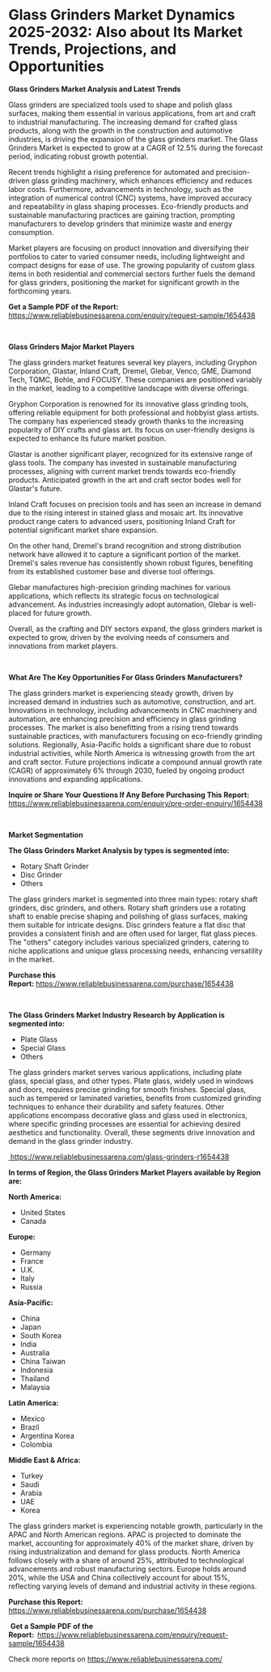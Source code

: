 <p><h1>Glass Grinders Market Dynamics 2025-2032: Also about Its Market Trends, Projections, and Opportunities</h1></p><p><strong>Glass Grinders Market Analysis and Latest Trends</strong></p>
<p><p>Glass grinders are specialized tools used to shape and polish glass surfaces, making them essential in various applications, from art and craft to industrial manufacturing. The increasing demand for crafted glass products, along with the growth in the construction and automotive industries, is driving the expansion of the glass grinders market. The Glass Grinders Market is expected to grow at a CAGR of 12.5% during the forecast period, indicating robust growth potential.</p><p>Recent trends highlight a rising preference for automated and precision-driven glass grinding machinery, which enhances efficiency and reduces labor costs. Furthermore, advancements in technology, such as the integration of numerical control (CNC) systems, have improved accuracy and repeatability in glass shaping processes. Eco-friendly products and sustainable manufacturing practices are gaining traction, prompting manufacturers to develop grinders that minimize waste and energy consumption.</p><p>Market players are focusing on product innovation and diversifying their portfolios to cater to varied consumer needs, including lightweight and compact designs for ease of use. The growing popularity of custom glass items in both residential and commercial sectors further fuels the demand for glass grinders, positioning the market for significant growth in the forthcoming years.</p></p>
<p><strong>Get a Sample PDF of the Report:&nbsp;</strong> <a href="https://www.reliablebusinessarena.com/enquiry/request-sample/1654438?utm_campaign=3294&utm_medium=2&utm_source=Github&utm_content=ia&utm_term=11042025&utm_id=glass-grinders">https://www.reliablebusinessarena.com/enquiry/request-sample/1654438</a></p>
<p>&nbsp;</p>
<p><strong>Glass Grinders Major Market Players</strong></p>
<p><p>The glass grinders market features several key players, including Gryphon Corporation, Glastar, Inland Craft, Dremel, Glebar, Venco, GME, Diamond Tech, TQMC, Bohle, and FOCUSY. These companies are positioned variably in the market, leading to a competitive landscape with diverse offerings.</p><p>Gryphon Corporation is renowned for its innovative glass grinding tools, offering reliable equipment for both professional and hobbyist glass artists. The company has experienced steady growth thanks to the increasing popularity of DIY crafts and glass art. Its focus on user-friendly designs is expected to enhance its future market position.</p><p>Glastar is another significant player, recognized for its extensive range of glass tools. The company has invested in sustainable manufacturing processes, aligning with current market trends towards eco-friendly products. Anticipated growth in the art and craft sector bodes well for Glastar's future.</p><p>Inland Craft focuses on precision tools and has seen an increase in demand due to the rising interest in stained glass and mosaic art. Its innovative product range caters to advanced users, positioning Inland Craft for potential significant market share expansion.</p><p>On the other hand, Dremel's brand recognition and strong distribution network have allowed it to capture a significant portion of the market. Dremel's sales revenue has consistently shown robust figures, benefiting from its established customer base and diverse tool offerings.</p><p>Glebar manufactures high-precision grinding machines for various applications, which reflects its strategic focus on technological advancement. As industries increasingly adopt automation, Glebar is well-placed for future growth.</p><p>Overall, as the crafting and DIY sectors expand, the glass grinders market is expected to grow, driven by the evolving needs of consumers and innovations from market players.</p></p>
<p>&nbsp;</p>
<p><strong>What Are The Key Opportunities For Glass Grinders Manufacturers?</strong></p>
<p><p>The glass grinders market is experiencing steady growth, driven by increased demand in industries such as automotive, construction, and art. Innovations in technology, including advancements in CNC machinery and automation, are enhancing precision and efficiency in glass grinding processes. The market is also benefitting from a rising trend towards sustainable practices, with manufacturers focusing on eco-friendly grinding solutions. Regionally, Asia-Pacific holds a significant share due to robust industrial activities, while North America is witnessing growth from the art and craft sector. Future projections indicate a compound annual growth rate (CAGR) of approximately 6% through 2030, fueled by ongoing product innovations and expanding applications.</p></p>
<p><strong>Inquire or Share Your Questions If Any Before Purchasing This Report:</strong> <a href="https://www.reliablebusinessarena.com/enquiry/pre-order-enquiry/1654438?utm_campaign=3294&utm_medium=2&utm_source=Github&utm_content=ia&utm_term=11042025&utm_id=glass-grinders">https://www.reliablebusinessarena.com/enquiry/pre-order-enquiry/1654438</a></p>
<p>&nbsp;</p>
<p><strong>Market Segmentation</strong></p>
<p><strong>The Glass Grinders Market Analysis by types is segmented into:</strong></p>
<p><ul><li>Rotary Shaft Grinder</li><li>Disc Grinder</li><li>Others</li></ul></p>
<p><p>The glass grinders market is segmented into three main types: rotary shaft grinders, disc grinders, and others. Rotary shaft grinders use a rotating shaft to enable precise shaping and polishing of glass surfaces, making them suitable for intricate designs. Disc grinders feature a flat disc that provides a consistent finish and are often used for larger, flat glass pieces. The "others" category includes various specialized grinders, catering to niche applications and unique glass processing needs, enhancing versatility in the market.</p></p>
<p><strong>Purchase this Report:&nbsp;</strong><a href="https://www.reliablebusinessarena.com/purchase/1654438?utm_campaign=3294&utm_medium=2&utm_source=Github&utm_content=ia&utm_term=11042025&utm_id=glass-grinders">https://www.reliablebusinessarena.com/purchase/1654438</a></p>
<p>&nbsp;</p>
<p><strong>The Glass Grinders Market Industry Research by Application is segmented into:</strong></p>
<p><ul><li>Plate Glass</li><li>Special Glass</li><li>Others</li></ul></p>
<p><p>The glass grinders market serves various applications, including plate glass, special glass, and other types. Plate glass, widely used in windows and doors, requires precise grinding for smooth finishes. Special glass, such as tempered or laminated varieties, benefits from customized grinding techniques to enhance their durability and safety features. Other applications encompass decorative glass and glass used in electronics, where specific grinding processes are essential for achieving desired aesthetics and functionality. Overall, these segments drive innovation and demand in the glass grinder industry.</p></p>
<p><a href="https://www.reliablebusinessarena.com/glass-grinders-r1654438?utm_campaign=3294&utm_medium=2&utm_source=Github&utm_content=ia&utm_term=11042025&utm_id=glass-grinders">&nbsp;https://www.reliablebusinessarena.com/glass-grinders-r1654438</a></p>
<p><strong>In terms of Region, the Glass Grinders Market Players available by Region are:</strong></p>
<p>
    <p> <strong> North America: </strong>
        <ul>
            <li>United States</li>
            <li>Canada</li>
        </ul>
        </p> 
    <p> <strong> Europe: </strong>
        <ul>
            <li>Germany</li>
            <li>France</li>
            <li>U.K.</li>
            <li>Italy</li>
            <li>Russia</li>
        </ul>
        </p> 
    <p> <strong> Asia-Pacific: </strong>
        <ul>
            <li>China</li>
            <li>Japan</li>
            <li>South Korea</li>
            <li>India</li>
            <li>Australia</li>
            <li>China Taiwan</li>
            <li>Indonesia</li>
            <li>Thailand</li>
            <li>Malaysia</li>
        </ul>
        </p> 
    <p> <strong> Latin America: </strong>
        <ul>
            <li>Mexico</li>
            <li>Brazil</li>
            <li>Argentina Korea</li>
            <li>Colombia</li>
        </ul>
        </p> 
    <p> <strong> Middle East & Africa: </strong>
        <ul>
            <li>Turkey</li>
            <li>Saudi</li>
            <li>Arabia</li>
            <li>UAE</li>
            <li>Korea</li>
        </ul>
    </p>
    </p>
<p><p>The glass grinders market is experiencing notable growth, particularly in the APAC and North American regions. APAC is projected to dominate the market, accounting for approximately 40% of the market share, driven by rising industrialization and demand for glass products. North America follows closely with a share of around 25%, attributed to technological advancements and robust manufacturing sectors. Europe holds around 20%, while the USA and China collectively account for about 15%, reflecting varying levels of demand and industrial activity in these regions.</p></p>
<p><strong>Purchase this Report: </strong><a href="https://www.reliablebusinessarena.com/purchase/1654438?utm_campaign=3294&utm_medium=2&utm_source=Github&utm_content=ia&utm_term=11042025&utm_id=glass-grinders">https://www.reliablebusinessarena.com/purchase/1654438</a></p>
<p>&nbsp;<strong>Get a Sample PDF of the Report:&nbsp;&nbsp;</strong><a href="https://www.reliablebusinessarena.com/enquiry/request-sample/1654438?utm_campaign=3294&utm_medium=2&utm_source=Github&utm_content=ia&utm_term=11042025&utm_id=glass-grinders">https://www.reliablebusinessarena.com/enquiry/request-sample/1654438</a></p>
<p><strong></strong></p>
<p>Check more reports on <a href="https://www.reliablebusinessarena.com/?utm_campaign=3294&utm_medium=2&utm_source=Github&utm_content=ia&utm_term=11042025&utm_id=glass-grinders">https://www.reliablebusinessarena.com/</a></p>